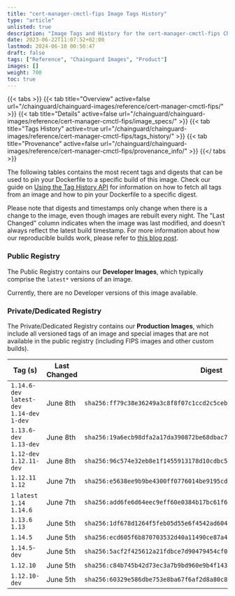 ```yaml
---
title: "cert-manager-cmctl-fips Image Tags History"
type: "article"
unlisted: true
description: "Image Tags and History for the cert-manager-cmctl-fips Chainguard Image"
date: 2023-06-22T11:07:52+02:00
lastmod: 2024-06-10 00:50:47
draft: false
tags: ["Reference", "Chainguard Images", "Product"]
images: []
weight: 700
toc: true
---
```


{{< tabs >}}
{{< tab title="Overview" active=false url="/chainguard/chainguard-images/reference/cert-manager-cmctl-fips/" >}}
{{< tab title="Details" active=false url="/chainguard/chainguard-images/reference/cert-manager-cmctl-fips/image_specs/" >}}
{{< tab title="Tags History" active=true url="/chainguard/chainguard-images/reference/cert-manager-cmctl-fips/tags_history/" >}}
{{< tab title="Provenance" active=false url="/chainguard/chainguard-images/reference/cert-manager-cmctl-fips/provenance_info/" >}}
{{</ tabs >}}

The following tables contains the most recent tags and digests that can be used to pin your Dockerfile to a specific build of this image. Check our guide on [Using the Tag History API](/chainguard/chainguard-images/using-the-tag-history-api/) for information on how to fetch all tags from an image and how to pin your Dockerfile to a specific digest.

Please note that digests and timestamps only change when there is a change to the image, even though images are rebuilt every night. The "Last Changed" column indicates when the image was last modified, and doesn't always reflect the latest build timestamp. For more information about how our reproducible builds work, please refer to [this blog post](https://www.chainguard.dev/unchained/reproducing-chainguards-reproducible-image-builds).

### Public Registry
The Public Registry contains our **Developer Images**, which typically comprise the `latest*` versions of an image.

Currently, there are no Developer versions of this image available.

### Private/Dedicated Registry
The Private/Dedicated Registry contains our **Production Images**, which include all versioned tags of an image and special images that are not available in the public registry (including FIPS images and other custom builds).

| Tag (s)                                       | Last Changed | Digest                                                                    |
|-----------------------------------------------|--------------|---------------------------------------------------------------------------|
|  `1.14.6-dev` `latest-dev` `1.14-dev` `1-dev` | June 8th     | `sha256:ff79c38e36249a3c8f8f07c1ccd2c5ceb3c36d21d9565dec6d850d4acce45e64` |
|  `1.13.6-dev` `1.13-dev`                      | June 8th     | `sha256:19a6ecb98dfa2a17da390872be68dbac79b15eb145454ac9d75178401475d6e0` |
|  `1.12-dev` `1.12.11-dev`                     | June 8th     | `sha256:96c574e32eb8e1f1455913178d10cdbc5acca0ad3590a5e86038fa85c11f5866` |
|  `1.12.11` `1.12`                             | June 7th     | `sha256:e5638ee9b9be4300ff0776014be9195cdeb03c3efb729ea0e52bae784ad7d4f1` |
|  `1` `latest` `1.14` `1.14.6`                 | June 7th     | `sha256:add6fe6d64eec9eff60e0384b17bc61f641488096aed846b7467db06b4c612a2` |
|  `1.13.6` `1.13`                              | June 5th     | `sha256:1df678d1264f5feb05d55e6f4542ad60442bdbd747766ced27ad593d039e35fc` |
|  `1.14.5`                                     | June 5th     | `sha256:ecd605f6b870703532d40a11490ce87a40b1999097291ccdc81089cacccc3565` |
|  `1.14.5-dev`                                 | June 5th     | `sha256:5acf2f425612a21fdbce7d90479454cf0b6e41dcd8dbe5902f2de0be89d530cb` |
|  `1.12.10`                                    | June 5th     | `sha256:c84b745b42d73ec3a7b9bd960e9b4f1438423660cc5dc5163fef35766b9fe407` |
|  `1.12.10-dev`                                | June 5th     | `sha256:60329e586dbe753e8ba67f6af2d8a80c8547ecb6bc0a098a2edc75b4b2100870` |

